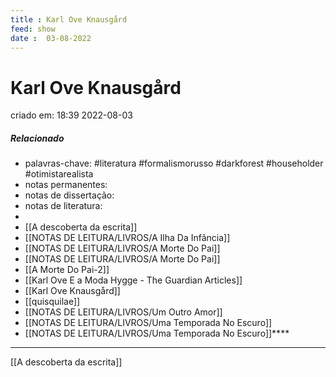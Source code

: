 ```yaml
---
title : Karl Ove Knausgård
feed: show
date :  03-08-2022
---
```

# Karl Ove Knausgård
criado em: 18:39 2022-08-03

##### Relacionado
- palavras-chave: #literatura #formalismorusso #darkforest #householder #otimistarealista 
- notas permanentes: 
- notas de dissertação:
- notas de literatura: 
- 
- [[A descoberta da escrita]]
- [[NOTAS DE LEITURA/LIVROS/A Ilha Da Infância]]
- [[NOTAS DE LEITURA/LIVROS/A Morte Do Pai]]
- [[NOTAS DE LEITURA/LIVROS/A Morte Do Pai]]
- [[A Morte Do Pai-2]]
- [[Karl Ove E a Moda Hygge - The Guardian Articles]]
- [[Karl Ove Knausgård]]
- [[quisquilae]]
- [[NOTAS DE LEITURA/LIVROS/Um Outro Amor]]
- [[NOTAS DE LEITURA/LIVROS/Uma Temporada No Escuro]]
- [[NOTAS DE LEITURA/LIVROS/Uma Temporada No Escuro]]****
---
[[A descoberta da escrita]]
